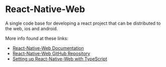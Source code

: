 # React-Native-Web

A single code base for developing a react project that can be distributed to the web, ios and android.

More info found at these links:
- [React-Native-Web Documentation](https://necolas.github.io/react-native-web/docs/)
- [React-Native-Web GitHub Repository](https://github.com/necolas/react-native-web)
- [Setting up React-Native-Web with TypeScript](https://blog.kiprosh.com/setup-react-native-web-app-with-typescript-and-webpack/)
